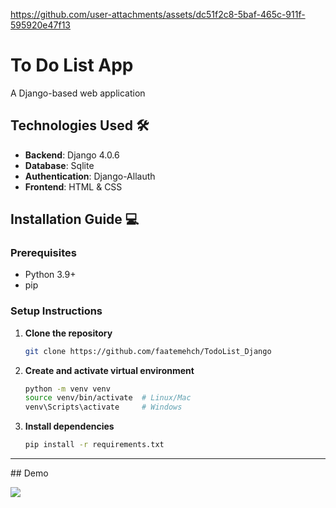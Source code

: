 
https://github.com/user-attachments/assets/dc51f2c8-5baf-465c-911f-595920e47f13
# To Do List App
A Django-based web application



## Technologies Used 🛠️

- **Backend**: Django 4.0.6
- **Database**: Sqlite
- **Authentication**: Django-Allauth
- **Frontend**: HTML & CSS

## Installation Guide 💻
### Prerequisites
- Python 3.9+
- pip

### Setup Instructions
1. **Clone the repository**
   ```bash
   git clone https://github.com/faatemehch/TodoList_Django
2. **Create and activate virtual environment**
   ```bash
   python -m venv venv
   source venv/bin/activate  # Linux/Mac
   venv\Scripts\activate     # Windows
4. **Install dependencies**
   ```bash
   pip install -r requirements.txt
<hr/>
## Demo
<p><img src="![Screen Recording 2025-09-21 at 6 20 02 PM](https://github.com/user-attachments/assets/1ecd280e-de53-4b25-978f-94595ddaf375)"></p>
